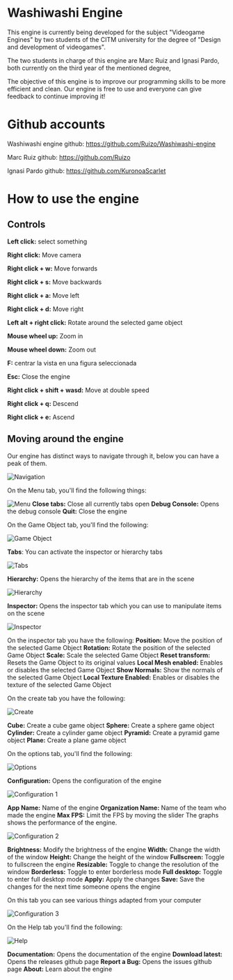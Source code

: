 # Washiwashi Engine

This engine is currently being developed for the subject "Videogame Engines" by two students of the CITM university for the degree of "Design and development of videogames".

The two students in charge of this engine are Marc Ruiz and Ignasi Pardo, both currently on the third year of the mentioned degree,

The objective of this engine is to improve our programming skills to be more efficient and clean. Our engine is free to use and everyone can give feedback to continue improving it!


# Github accounts

Washiwashi engine github: https://github.com/Ruizo/Washiwashi-engine

Marc Ruiz github: https://github.com/Ruizo

Ignasi Pardo github: https://github.com/KuronoaScarlet

# How to use the engine

## Controls

**Left click:** select something

**Right click:** Move camera

**Right click + w:** Move forwards

**Right click + s:** Move backwards

**Right click + a:** Move left

**Right click + d:** Move right 

**Left alt + right click:** Rotate around the selected game object

**Mouse wheel up:** Zoom in

**Mouse wheel down:** Zoom out

**F:** centrar la vista en una figura seleccionada

**Esc:** Close the engine

**Right click + shift + wasd:** Move at double speed

**Right click + q:** Descend

**Right click + e:** Ascend

## Moving around the engine

Our engine has distinct ways to navigate through it, below you can have a peak of them.

![Navigation](https://i.ibb.co/n0wNmjJ/image.png)

On the Menu tab, you'll find the following things:

![Menu](https://i.ibb.co/y8j9nKY/image.png)
**Close tabs:** Close all currently tabs open
**Debug Console:** Opens the debug console
**Quit:** Close the engine

On the Game Object tab, you'll find the following:

![Game Object](https://i.ibb.co/gmK1m0b/image.png)

**Tabs**: You can activate the inspector or hierarchy tabs 

![Tabs](https://i.ibb.co/GTkZzpc/image.png)

**Hierarchy:** Opens the hierarchy of the items that are in the scene

![Hierarchy](https://i.ibb.co/fF6XRkf/image.png)

**Inspector:** Opens the inspector tab which you can use to manipulate items on the scene

![Inspector](https://i.ibb.co/gV98xs8/image.png)

On the inspector tab you have the following:
**Position:** Move the position of the selected Game Object
**Rotation:** Rotate the position of the selected Game Object
**Scale:** Scale the selected Game Object
**Reset transform:** Resets the Game Object to its original values
**Local Mesh enabled:** Enables or disables the selected Game Object
**Show Normals:** Show the normals of the selected Game Object
**Local Texture Enabled:** Enables or disables the texture of the selected Game Object

On the create tab you have the following:

![Create](https://i.ibb.co/ZTzPvV3/image.png)

**Cube:** Create a cube game object
**Sphere:** Create a sphere game object
**Cylinder:** Create a cylinder game object
**Pyramid:** Create a pyramid game object
**Plane:** Create a plane game object

On the options tab, you'll find the following:

![Options](https://i.ibb.co/k4Sn67f/image.png)

**Configuration:** Opens the configuration of the engine

 ![Configuration 1](https://i.ibb.co/Fnd5n5b/image.png)
 
 **App Name:** Name of the engine
 **Organization Name:** Name of the team who made the engine
 **Max FPS:** Limit the FPS by moving the slider
 The graphs shows the performance of the engine.
 
 ![Configuration 2](https://i.ibb.co/NWmfGZn/image.png)
 
 **Brightness:** Modify the brightness of the engine
 **Width:** Change the width of the window
 **Height:** Change the height of the window
 **Fullscreen:** Toggle to fullscreen the engine
 **Resizable:** Toggle to change the resolution of the window
 **Borderless:** Toggle to enter borderless mode
 **Full desktop:** Toggle to enter full desktop mode
 **Apply:** Apply the changes
 **Save:** Save the changes for the next time someone opens the engine

On this tab you can see various things adapted from your computer

 ![Configuration 3](https://i.ibb.co/dPdq5mJ/image.png)

On the Help tab you'll find the following:

![Help](https://i.ibb.co/qdfm2z0/image.png)

 **Documentation:** Opens the documentation of the engine
 **Download latest:** Opens the releases github page
 **Report a Bug:** Opens the issues github page
 **About:** Learn about the engine
